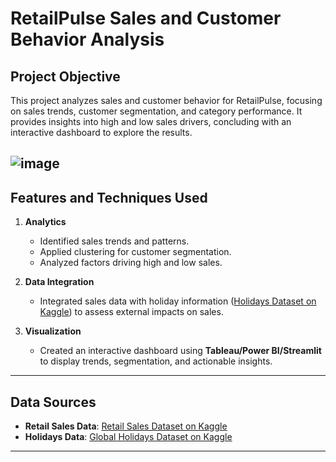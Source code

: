 # RetailPulse Sales and Customer Behavior Analysis  

## Project Objective  
This project analyzes sales and customer behavior for RetailPulse, focusing on sales trends, customer segmentation, and category performance. It provides insights into high and low sales drivers, concluding with an interactive dashboard to explore the results.

![image](https://github.com/user-attachments/assets/9540bfa6-55ce-42e2-b4f2-587c9acf3d78)
---

## Features and Techniques Used  

1. **Analytics**  
   - Identified sales trends and patterns.  
   - Applied clustering for customer segmentation.  
   - Analyzed factors driving high and low sales.  

2. **Data Integration**  
   - Integrated sales data with holiday information ([Holidays Dataset on Kaggle](https://www.kaggle.com/datasets)) to assess external impacts on sales.  

3. **Visualization**  
   - Created an interactive dashboard using **Tableau/Power BI/Streamlit** to display trends, segmentation, and actionable insights.  

---

## Data Sources  
- **Retail Sales Data**: [Retail Sales Dataset on Kaggle](https://www.kaggle.com/datasets/prasad22/retail-transactions-dataset)  
- **Holidays Data**: [Global Holidays Dataset on Kaggle](https://www.kaggle.com/datasets/dhavalrupapara/world-countries-holidays-dataset-2023?select=United+States_US.csv)  

---




